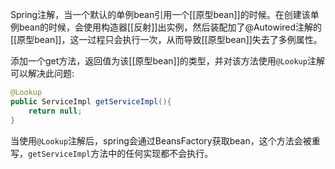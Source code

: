 Spring注解，当一个默认的单例bean引用一个[[原型bean]]的时候。在创建该单例bean的时候，会使用构造器[[反射]]出实例，然后装配加了@Autowired注解的[[原型bean]]，这一过程只会执行一次，从而导致[[原型bean]]失去了多例属性。

添加一个get方法，返回值为该[[原型bean]]的类型，并对该方法使用`@Lookup`注解可以解决此问题:
```java
@Lookup 
public ServiceImpl getServiceImpl(){ 
    return null; 
}
```

当使用`@Lookup`注解后，spring会通过BeansFactory获取bean，这个方法会被重写，`getServiceImpl`方法中的任何实现都不会执行。

